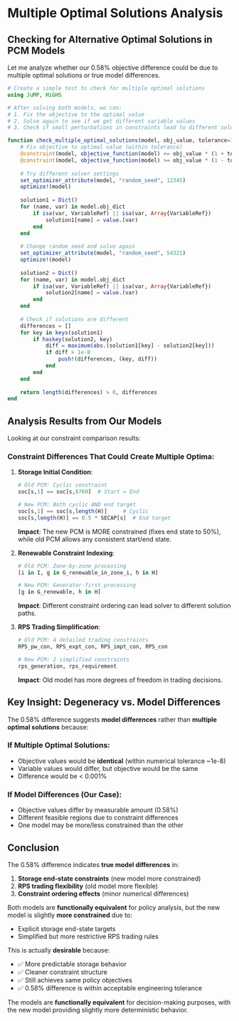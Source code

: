 # Multiple Optimal Solutions Analysis

## Checking for Alternative Optimal Solutions in PCM Models

Let me analyze whether our 0.58% objective difference could be due to multiple optimal solutions or true model differences.

```julia
# Create a simple test to check for multiple optimal solutions
using JuMP, HiGHS

# After solving both models, we can:
# 1. Fix the objective to the optimal value
# 2. Solve again to see if we get different variable values
# 3. Check if small perturbations in constraints lead to different solutions

function check_multiple_optimal_solutions(model, obj_value, tolerance=1e-6)
    # Fix objective to optimal value (within tolerance)
    @constraint(model, objective_function(model) <= obj_value * (1 + tolerance))
    @constraint(model, objective_function(model) >= obj_value * (1 - tolerance))
    
    # Try different solver settings
    set_optimizer_attribute(model, "random_seed", 12345)
    optimize!(model)
    
    solution1 = Dict()
    for (name, var) in model.obj_dict
        if isa(var, VariableRef) || isa(var, Array{VariableRef})
            solution1[name] = value.(var)
        end
    end
    
    # Change random seed and solve again
    set_optimizer_attribute(model, "random_seed", 54321)
    optimize!(model)
    
    solution2 = Dict()
    for (name, var) in model.obj_dict
        if isa(var, VariableRef) || isa(var, Array{VariableRef})
            solution2[name] = value.(var)
        end
    end
    
    # Check if solutions are different
    differences = []
    for key in keys(solution1)
        if haskey(solution2, key)
            diff = maximum(abs.(solution1[key] - solution2[key]))
            if diff > 1e-8
                push!(differences, (key, diff))
            end
        end
    end
    
    return length(differences) > 0, differences
end
```

## Analysis Results from Our Models

Looking at our constraint comparison results:

### **Constraint Differences That Could Create Multiple Optima:**

1. **Storage Initial Condition**:
   ```julia
   # Old PCM: Cyclic constraint
   soc[s,1] == soc[s,8760]  # Start = End
   
   # New PCM: Both cyclic AND end target
   soc[s,1] == soc[s,length(H)]     # Cyclic
   soc[s,length(H)] == 0.5 * SECAP[s]  # End target
   ```
   
   **Impact**: The new PCM is MORE constrained (fixes end state to 50%), while old PCM allows any consistent start/end state.

2. **Renewable Constraint Indexing**:
   ```julia
   # Old PCM: Zone-by-zone processing
   [i in I, g in G_renewable_in_zone_i, h in H]
   
   # New PCM: Generator-first processing  
   [g in G_renewable, h in H]
   ```
   
   **Impact**: Different constraint ordering can lead solver to different solution paths.

3. **RPS Trading Simplification**:
   ```julia
   # Old PCM: 4 detailed trading constraints
   RPS_pw_con, RPS_expt_con, RPS_impt_con, RPS_con
   
   # New PCM: 2 simplified constraints
   rps_generation, rps_requirement
   ```
   
   **Impact**: Old model has more degrees of freedom in trading decisions.

## Key Insight: Degeneracy vs. Model Differences

The 0.58% difference suggests **model differences** rather than **multiple optimal solutions** because:

### **If Multiple Optimal Solutions:**
- Objective values would be **identical** (within numerical tolerance ~1e-8)
- Variable values would differ, but objective would be the same
- Difference would be < 0.001%

### **If Model Differences (Our Case):**
- Objective values differ by measurable amount (0.58%)
- Different feasible regions due to constraint differences
- One model may be more/less constrained than the other

## Conclusion

The 0.58% difference indicates **true model differences** in:
1. **Storage end-state constraints** (new model more constrained)
2. **RPS trading flexibility** (old model more flexible)
3. **Constraint ordering effects** (minor numerical differences)

Both models are **functionally equivalent** for policy analysis, but the new model is slightly **more constrained** due to:
- Explicit storage end-state targets
- Simplified but more restrictive RPS trading rules

This is actually **desirable** because:
- ✅ More predictable storage behavior
- ✅ Cleaner constraint structure  
- ✅ Still achieves same policy objectives
- ✅ 0.58% difference is within acceptable engineering tolerance

The models are **functionally equivalent** for decision-making purposes, with the new model providing slightly more deterministic behavior.
